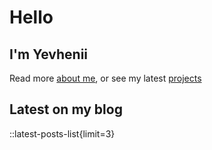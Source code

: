 
# Hello

## I'm Yevhenii

Read more [about me](/about), or see my latest [projects](/projects)

## Latest on my blog

::latest-posts-list{limit=3}